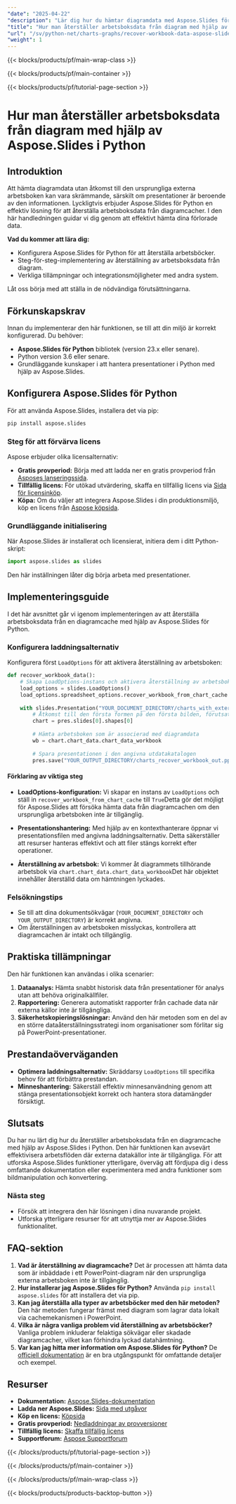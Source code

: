 ```yaml
---
"date": "2025-04-22"
"description": "Lär dig hur du hämtar diagramdata med Aspose.Slides för Python när den ursprungliga arbetsboken saknas. Den här guiden ger steg-för-steg-instruktioner och praktiska tillämpningar."
"title": "Hur man återställer arbetsboksdata från diagram med hjälp av Aspose.Slides i Python"
"url": "/sv/python-net/charts-graphs/recover-workbook-data-aspose-slides-python/"
"weight": 1
---
```


{{< blocks/products/pf/main-wrap-class >}}

{{< blocks/products/pf/main-container >}}

{{< blocks/products/pf/tutorial-page-section >}}
# Hur man återställer arbetsboksdata från diagram med hjälp av Aspose.Slides i Python

## Introduktion

Att hämta diagramdata utan åtkomst till den ursprungliga externa arbetsboken kan vara skrämmande, särskilt om presentationer är beroende av den informationen. Lyckligtvis erbjuder Aspose.Slides för Python en effektiv lösning för att återställa arbetsboksdata från diagramcacher. I den här handledningen guidar vi dig genom att effektivt hämta dina förlorade data.

**Vad du kommer att lära dig:**
- Konfigurera Aspose.Slides för Python för att återställa arbetsböcker.
- Steg-för-steg-implementering av återställning av arbetsboksdata från diagram.
- Verkliga tillämpningar och integrationsmöjligheter med andra system.

Låt oss börja med att ställa in de nödvändiga förutsättningarna.

## Förkunskapskrav

Innan du implementerar den här funktionen, se till att din miljö är korrekt konfigurerad. Du behöver:
- **Aspose.Slides för Python** bibliotek (version 23.x eller senare).
- Python version 3.6 eller senare.
- Grundläggande kunskaper i att hantera presentationer i Python med hjälp av Aspose.Slides.

## Konfigurera Aspose.Slides för Python

För att använda Aspose.Slides, installera det via pip:

```bash
pip install aspose.slides
```

### Steg för att förvärva licens

Aspose erbjuder olika licensalternativ:
- **Gratis provperiod:** Börja med att ladda ner en gratis provperiod från [Asposes lanseringssida](https://releases.aspose.com/slides/python-net/).
- **Tillfällig licens:** För utökad utvärdering, skaffa en tillfällig licens via [Sida för licensinköp](https://purchase.aspose.com/temporary-license/).
- **Köpa:** Om du väljer att integrera Aspose.Slides i din produktionsmiljö, köp en licens från [Aspose köpsida](https://purchase.aspose.com/buy).

### Grundläggande initialisering

När Aspose.Slides är installerat och licensierat, initiera dem i ditt Python-skript:

```python
import aspose.slides as slides
```

Den här inställningen låter dig börja arbeta med presentationer.

## Implementeringsguide

I det här avsnittet går vi igenom implementeringen av att återställa arbetsboksdata från en diagramcache med hjälp av Aspose.Slides för Python. 

### Konfigurera laddningsalternativ

Konfigurera först `LoadOptions` för att aktivera återställning av arbetsboken:

```python
def recover_workbook_data():
    # Skapa LoadOptions-instans och aktivera återställning av arbetsboksdata från diagramcachen
    load_options = slides.LoadOptions()
    load_options.spreadsheet_options.recover_workbook_from_chart_cache = True
    
    with slides.Presentation("YOUR_DOCUMENT_DIRECTORY/charts_with_external_workbook.pptx", load_options) as pres:
        # Åtkomst till den första formen på den första bilden, förutsatt att det är ett diagram
        chart = pres.slides[0].shapes[0]
        
        # Hämta arbetsboken som är associerad med diagramdata
        wb = chart.chart_data.chart_data_workbook
        
        # Spara presentationen i den angivna utdatakatalogen
        pres.save("YOUR_OUTPUT_DIRECTORY/charts_recover_workbook_out.pptx", slides.export.SaveFormat.PPTX)
```

#### Förklaring av viktiga steg
- **LoadOptions-konfiguration:** Vi skapar en instans av `LoadOptions` och ställ in `recover_workbook_from_chart_cache` till `True`Detta gör det möjligt för Aspose.Slides att försöka hämta data från diagramcachen om den ursprungliga arbetsboken inte är tillgänglig.

- **Presentationshantering:** Med hjälp av en kontexthanterare öppnar vi presentationsfilen med angivna laddningsalternativ. Detta säkerställer att resurser hanteras effektivt och att filer stängs korrekt efter operationer.

- **Återställning av arbetsbok:** Vi kommer åt diagrammets tillhörande arbetsbok via `chart.chart_data.chart_data_workbook`Det här objektet innehåller återställd data om hämtningen lyckades.

### Felsökningstips

- Se till att dina dokumentsökvägar (`YOUR_DOCUMENT_DIRECTORY` och `YOUR_OUTPUT_DIRECTORY`) är korrekt angivna.
- Om återställningen av arbetsboken misslyckas, kontrollera att diagramcachen är intakt och tillgänglig.

## Praktiska tillämpningar

Den här funktionen kan användas i olika scenarier:
1. **Dataanalys:** Hämta snabbt historisk data från presentationer för analys utan att behöva originalkällfiler.
2. **Rapportering:** Generera automatiskt rapporter från cachade data när externa källor inte är tillgängliga.
3. **Säkerhetskopieringslösningar:** Använd den här metoden som en del av en större dataåterställningsstrategi inom organisationer som förlitar sig på PowerPoint-presentationer.

## Prestandaöverväganden

- **Optimera laddningsalternativ:** Skräddarsy `LoadOptions` till specifika behov för att förbättra prestandan.
- **Minneshantering:** Säkerställ effektiv minnesanvändning genom att stänga presentationsobjekt korrekt och hantera stora datamängder försiktigt.

## Slutsats

Du har nu lärt dig hur du återställer arbetsboksdata från en diagramcache med hjälp av Aspose.Slides i Python. Den här funktionen kan avsevärt effektivisera arbetsflöden där externa datakällor inte är tillgängliga. För att utforska Aspose.Slides funktioner ytterligare, överväg att fördjupa dig i dess omfattande dokumentation eller experimentera med andra funktioner som bildmanipulation och konvertering.

### Nästa steg
- Försök att integrera den här lösningen i dina nuvarande projekt.
- Utforska ytterligare resurser för att utnyttja mer av Aspose.Slides funktionalitet.

## FAQ-sektion

1. **Vad är återställning av diagramcache?** 
   Det är processen att hämta data som är inbäddade i ett PowerPoint-diagram när den ursprungliga externa arbetsboken inte är tillgänglig.
2. **Hur installerar jag Aspose.Slides för Python?**
   Använda `pip install aspose.slides` för att installera det via pip.
3. **Kan jag återställa alla typer av arbetsböcker med den här metoden?**
   Den här metoden fungerar främst med diagram som lagrar data lokalt via cachemekanismen i PowerPoint.
4. **Vilka är några vanliga problem vid återställning av arbetsböcker?**
   Vanliga problem inkluderar felaktiga sökvägar eller skadade diagramcacher, vilket kan förhindra lyckad datahämtning.
5. **Var kan jag hitta mer information om Aspose.Slides för Python?**
   De [officiell dokumentation](https://reference.aspose.com/slides/python-net/) är en bra utgångspunkt för omfattande detaljer och exempel.

## Resurser
- **Dokumentation:** [Aspose.Slides-dokumentation](https://reference.aspose.com/slides/python-net/)
- **Ladda ner Aspose.Slides:** [Sida med utgåvor](https://releases.aspose.com/slides/python-net/)
- **Köp en licens:** [Köpsida](https://purchase.aspose.com/buy)
- **Gratis provperiod:** [Nedladdningar av provversioner](https://releases.aspose.com/slides/python-net/)
- **Tillfällig licens:** [Skaffa tillfällig licens](https://purchase.aspose.com/temporary-license/)
- **Supportforum:** [Aspose Supportforum](https://forum.aspose.com/c/slides/11)

{{< /blocks/products/pf/tutorial-page-section >}}

{{< /blocks/products/pf/main-container >}}

{{< /blocks/products/pf/main-wrap-class >}}

{{< blocks/products/products-backtop-button >}}